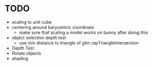 # TODO

* scaling to unit cube
* centering around barycentric coordinate
  * make sure that scaling a model works on bunny after doing this
* object selection depth test
  * use min distance to triangle of glm::rayTriangleIntersection
* Depth Test
* Rotate objects
* shading